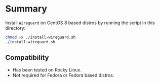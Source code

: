 # Summary
Install `Wireguard` on CentOS 8 based distros by running the script in this directory:

```bash
chmod +x ./install-wireguard.sh
./install-wireguard.sh
```

## Compatibility
- Has been tested on Rocky Linux.
- Not required for Fedora or Fedora based distros.